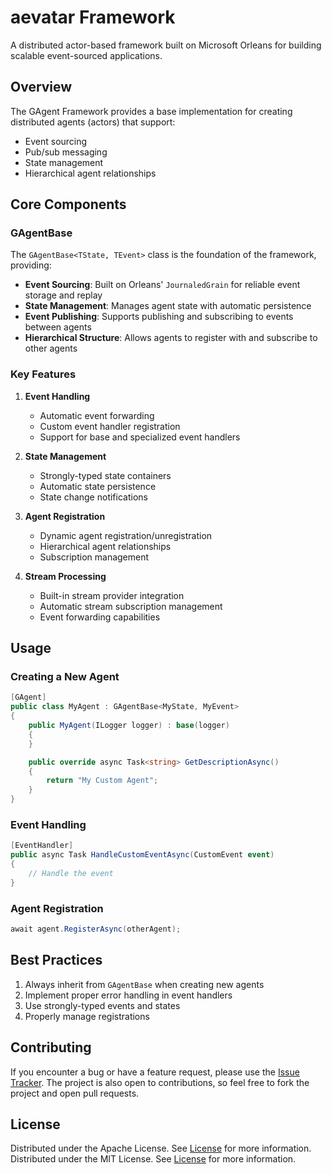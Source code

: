 # aevatar Framework

A distributed actor-based framework built on Microsoft Orleans for building scalable event-sourced applications.

## Overview

The GAgent Framework provides a base implementation for creating distributed agents (actors) that support:
- Event sourcing
- Pub/sub messaging
- State management
- Hierarchical agent relationships

## Core Components

### GAgentBase

The `GAgentBase<TState, TEvent>` class is the foundation of the framework, providing:

- **Event Sourcing**: Built on Orleans' `JournaledGrain` for reliable event storage and replay
- **State Management**: Manages agent state with automatic persistence
- **Event Publishing**: Supports publishing and subscribing to events between agents
- **Hierarchical Structure**: Allows agents to register with and subscribe to other agents

### Key Features

1. **Event Handling**
   - Automatic event forwarding
   - Custom event handler registration
   - Support for base and specialized event handlers

2. **State Management**
   - Strongly-typed state containers
   - Automatic state persistence
   - State change notifications

3. **Agent Registration**
   - Dynamic agent registration/unregistration
   - Hierarchical agent relationships
   - Subscription management

4. **Stream Processing**
   - Built-in stream provider integration
   - Automatic stream subscription management
   - Event forwarding capabilities

## Usage

### Creating a New Agent
```csharp
[GAgent]
public class MyAgent : GAgentBase<MyState, MyEvent>
{
    public MyAgent(ILogger logger) : base(logger)
    {
    }

    public override async Task<string> GetDescriptionAsync()
    {
        return "My Custom Agent";
    }
}
```

### Event Handling
```csharp
[EventHandler]
public async Task HandleCustomEventAsync(CustomEvent event)
{
    // Handle the event
}
```

### Agent Registration
```csharp
await agent.RegisterAsync(otherAgent);
```

## Best Practices

1. Always inherit from `GAgentBase` when creating new agents
1. Implement proper error handling in event handlers
1. Use strongly-typed events and states
1. Properly manage registrations

## Contributing

If you encounter a bug or have a feature request, please use the [Issue Tracker](https://github.com/AISmartProject/aevatar-framework/issues/new). The project is also open to contributions, so feel free to fork the project and open pull requests.

## License

Distributed under the Apache License. See [License](LICENSE) for more information.
Distributed under the MIT License. See [License](LICENSE) for more information.